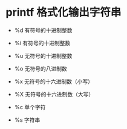 # printf 格式化输出字符串


- %d 有符号的十进制整数
- %i 有符号的十进制整数
- %u 无符号的十进制整数
- %o 无符号的八进制数
- %x 无符号的十六进制数（小写）
- %X 无符号的十六进制数（大写）

- %c 单个字符
- %s 字符串

